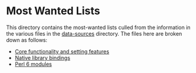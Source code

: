 # Most Wanted Lists

This directory contains the most-wanted lists culled from the information in
the various files in the [data-sources](../data-sources/README-sources.md)
directory.  The files here are broken down as follows:

* [Core functionality and setting features](features.md)
* [Native library bindings](bindings.md)
* [Perl 6 modules](modules.md)

